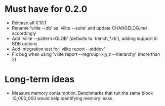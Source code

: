 # Must have for 0.2.0

* Release alf 0.10.1
* Rename 'viiite --db' as 'viiite --suite' and update CHANGELOG.md accordingly
* Add 'viiite --pattern=GLOB' (defaults to 'bench_*.rb'), adding support in BDB options
* Add integration test for 'viiite report --stddev'
* Fix bug when using 'viiite report --regroup=x,y,z --hierarchy' (more than 2)

# Long-term ideas

* Measure memory consumption. Benchmarks that run the same block 10_000_000 would 
  help identifying memory leaks.
